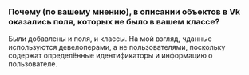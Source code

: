 ### Почему (по вашему мнению), в описании объектов в Vk оказались поля, которых не было в вашем классе?

Были добавлены и поля, и классы.  На мой взгляд, чданные используются девелоперами, а не пользователями, поскольку содержат определённые идентификаторы и информацию о пользователе.
